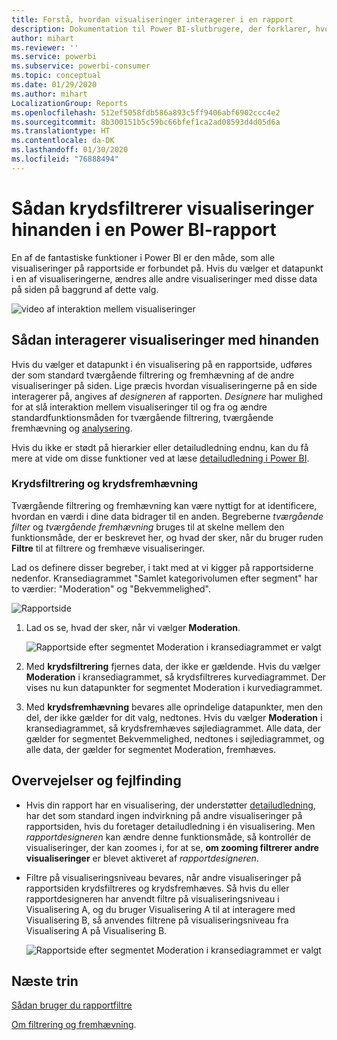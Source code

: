 ```yaml
---
title: Forstå, hvordan visualiseringer interagerer i en rapport
description: Dokumentation til Power BI-slutbrugere, der forklarer, hvordan visualiseringer interagerer på en rapportside.
author: mihart
ms.reviewer: ''
ms.service: powerbi
ms.subservice: powerbi-consumer
ms.topic: conceptual
ms.date: 01/29/2020
ms.author: mihart
LocalizationGroup: Reports
ms.openlocfilehash: 512ef5058fdb586a893c5ff9406abf6902ccc4e2
ms.sourcegitcommit: 8b300151b5c59bc66bfef1ca2ad08593d4d05d6a
ms.translationtype: HT
ms.contentlocale: da-DK
ms.lasthandoff: 01/30/2020
ms.locfileid: "76888494"
---
```

# <a name="how-visuals-cross-filter-each-other-in-a-power-bi-report"></a>Sådan krydsfiltrerer visualiseringer hinanden i en Power BI-rapport
En af de fantastiske funktioner i Power BI er den måde, som alle visualiseringer på rapportside er forbundet på. Hvis du vælger et datapunkt i en af visualiseringerne, ændres alle andre visualiseringer med disse data på siden på baggrund af dette valg. 

![video af interaktion mellem visualiseringer](media/end-user-interactions/interactions.gif)

## <a name="how-visuals-interact-with-each-other"></a>Sådan interagerer visualiseringer med hinanden

Hvis du vælger et datapunkt i én visualisering på en rapportside, udføres der som standard tværgående filtrering og fremhævning af de andre visualiseringer på siden. Lige præcis hvordan visualiseringerne på en side interagerer på, angives af *designeren* af rapporten. *Designere* har mulighed for at slå interaktion mellem visualiseringer til og fra og ændre standardfunktionsmåden for tværgående filtrering, tværgående fremhævning og [analysering](end-user-drill.md). 

Hvis du ikke er stødt på hierarkier eller detailudledning endnu, kan du få mere at vide om disse funktioner ved at læse [detailudledning i Power BI](end-user-drill.md). 

### <a name="cross-filtering-and-cross-highlighting"></a>Krydsfiltrering og krydsfremhævning

Tværgående filtrering og fremhævning kan være nyttigt for at identificere, hvordan en værdi i dine data bidrager til en anden. Begreberne *tværgående filter* og *tværgående fremhævning* bruges til at skelne mellem den funktionsmåde, der er beskrevet her, og hvad der sker, når du bruger ruden **Filtre** til at filtrere og fremhæve visualiseringer.  

Lad os definere disser begreber, i takt med at vi kigger på rapportsiderne nedenfor. Kransediagrammet "Samlet kategorivolumen efter segment" har to værdier: "Moderation" og "Bekvemmelighed". 

![Rapportside](media/end-user-interactions/power-bi-interactions-before.png)

1. Lad os se, hvad der sker, når vi vælger **Moderation**.

    ![Rapportside efter segmentet Moderation i kransediagrammet er valgt](media/end-user-interactions/power-bi-interactions-after.png)

2. Med **krydsfiltrering** fjernes data, der ikke er gældende. Hvis du vælger **Moderation** i kransediagrammet, så krydsfiltreres kurvediagrammet. Der vises nu kun datapunkter for segmentet Moderation i kurvediagrammet. 

3. Med **krydsfremhævning** bevares alle oprindelige datapunkter, men den del, der ikke gælder for dit valg, nedtones. Hvis du vælger **Moderation** i kransediagrammet, så krydsfremhæves søjlediagrammet. Alle data, der gælder for segmentet Bekvemmelighed, nedtones i søjlediagrammet, og alle data, der gælder for segmentet Moderation, fremhæves. 


## <a name="considerations-and-troubleshooting"></a>Overvejelser og fejlfinding
- Hvis din rapport har en visualisering, der understøtter [detailudledning](end-user-drill.md), har det som standard ingen indvirkning på andre visualiseringer på rapportsiden, hvis du foretager detailudledning i én visualisering. Men *rapportdesigneren* kan ændre denne funktionsmåde, så kontrollér de visualiseringer, der kan zoomes i, for at se, **om zooming filtrerer andre visualiseringer** er blevet aktiveret af *rapportdesigneren*.
    
- Filtre på visualiseringsniveau bevares, når andre visualiseringer på rapportsiden krydsfiltreres og krydsfremhæves. Så hvis du eller rapportdesigneren har anvendt filtre på visualiseringsniveau i Visualisering A, og du bruger Visualisering A til at interagere med Visualisering B, så anvendes filtrene på visualiseringsniveau fra Visualisering A på Visualisering B.

    ![Rapportside efter segmentet Moderation i kransediagrammet er valgt](media/end-user-interactions/power-bi-visual-filters.png)

## <a name="next-steps"></a>Næste trin
[Sådan bruger du rapportfiltre](../power-bi-how-to-report-filter.md)    


[Om filtrering og fremhævning](end-user-report-filter.md). 
